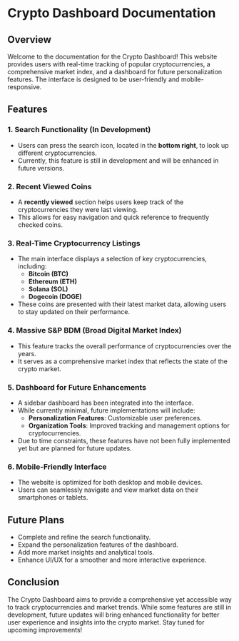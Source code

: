 # Crypto Dashboard Documentation

## Overview

Welcome to the documentation for the Crypto Dashboard! This website provides users with real-time tracking of popular cryptocurrencies, a comprehensive market index, and a dashboard for future personalization features. The interface is designed to be user-friendly and mobile-responsive.

## Features

### 1. **Search Functionality (In Development)**

- Users can press the search icon, located in the **bottom right**, to look up different cryptocurrencies.
- Currently, this feature is still in development and will be enhanced in future versions.

### 2. **Recent Viewed Coins**

- A **recently viewed** section helps users keep track of the cryptocurrencies they were last viewing.
- This allows for easy navigation and quick reference to frequently checked coins.

### 3. **Real-Time Cryptocurrency Listings**

- The main interface displays a selection of key cryptocurrencies, including:
  - **Bitcoin (BTC)**
  - **Ethereum (ETH)**
  - **Solana (SOL)**
  - **Dogecoin (DOGE)**
- These coins are presented with their latest market data, allowing users to stay updated on their performance.

### 4. **Massive S&P BDM (Broad Digital Market Index)**

- This feature tracks the overall performance of cryptocurrencies over the years.
- It serves as a comprehensive market index that reflects the state of the crypto market.

### 5. **Dashboard for Future Enhancements**

- A sidebar dashboard has been integrated into the interface.
- While currently minimal, future implementations will include:
  - **Personalization Features**: Customizable user preferences.
  - **Organization Tools**: Improved tracking and management options for cryptocurrencies.
- Due to time constraints, these features have not been fully implemented yet but are planned for future updates.

### 6. **Mobile-Friendly Interface**

- The website is optimized for both desktop and mobile devices.
- Users can seamlessly navigate and view market data on their smartphones or tablets.

## Future Plans

- Complete and refine the search functionality.
- Expand the personalization features of the dashboard.
- Add more market insights and analytical tools.
- Enhance UI/UX for a smoother and more interactive experience.

## Conclusion

The Crypto Dashboard aims to provide a comprehensive yet accessible way to track cryptocurrencies and market trends. While some features are still in development, future updates will bring enhanced functionality for better user experience and insights into the crypto market. Stay tuned for upcoming improvements!

